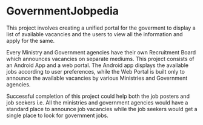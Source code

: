 # GovernmentJobpedia
This project involves creating a unified portal for the goverment to display a list of available vacancies and the users to view all the information and apply for the same.

Every Ministry and Government agencies have their own Recruitment Board which announces vacancies on separate mediums.
This project consists of an Android App and a web portal. The Android app displays the available jobs according to user preferences, while the Web Portal is built only to announce the available vacancies by various Ministries and Government agencies.

Successful completion of this project could help both the job posters and job seekers i.e. All the ministries and government agencies would have a standard place to announce job vacancies while the job seekers would get a single place to look for government jobs.

